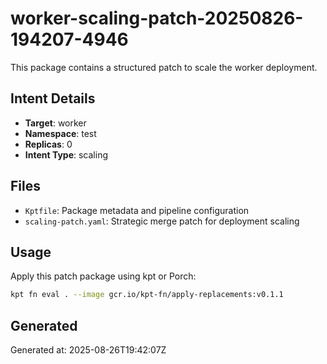 # worker-scaling-patch-20250826-194207-4946

This package contains a structured patch to scale the worker deployment.

## Intent Details
- **Target**: worker
- **Namespace**: test  
- **Replicas**: 0
- **Intent Type**: scaling

## Files
- `Kptfile`: Package metadata and pipeline configuration
- `scaling-patch.yaml`: Strategic merge patch for deployment scaling

## Usage
Apply this patch package using kpt or Porch:

```bash
kpt fn eval . --image gcr.io/kpt-fn/apply-replacements:v0.1.1
```

## Generated
Generated at: 2025-08-26T19:42:07Z

